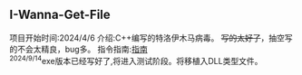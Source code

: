 ## I-Wanna-Get-File
项目开始时间:2024/4/6
介绍:C++编写的特洛伊木马病毒。
~~写的太好了~~，抽空写的不会太精良，bug多。
指令指南:[指南](./消息类型.jpg)  
<sup>2024/9/14</sup>exe版本已经写好了,将进入测试阶段。将移植入DLL类型文件。
